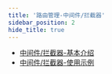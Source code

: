 ```yaml
---
title: '路由管理-中间件/拦截器'
sidebar_position: 2
hide_title: true
---
```


- [中间件/拦截器-基本介绍](output/goframe-v2.2-md/WEB服务开发/路由管理/路由管理-中间件拦截器/中间件拦截器-基本介绍)
- [中间件/拦截器-使用示例](output/goframe-v2.2-md/WEB服务开发/路由管理/路由管理-中间件拦截器/中间件拦截器-使用示例)